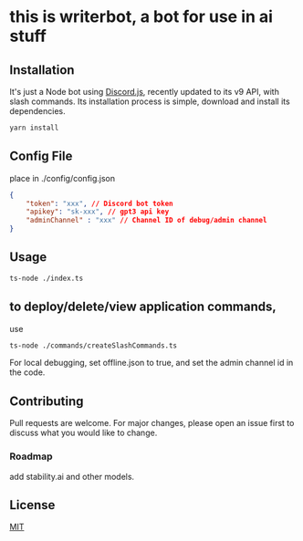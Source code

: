 # this is writerbot, a bot for use in ai stuff

## Installation

It's just a Node bot using [Discord.js](https://discord.js.org/), recently updated to its v9 API, with slash commands. Its installation process is simple, download and install its dependencies.

```bash
yarn install
```

## Config File
place in ./config/config.json

```json
{
    "token": "xxx", // Discord bot token
    "apikey": "sk-xxx", // gpt3 api key
    "adminChannel" : "xxx" // Channel ID of debug/admin channel
}
```

## Usage

```bash
ts-node ./index.ts
```

## to deploy/delete/view application commands, 
use

```bash
ts-node ./commands/createSlashCommands.ts
```

For local debugging, set offline.json to true, and set the admin channel id in the code.

## Contributing
Pull requests are welcome. For major changes, please open an issue first to discuss what you would like to change.

### Roadmap
add stability.ai and other models.

## License
[MIT](https://choosealicense.com/licenses/mit/)
